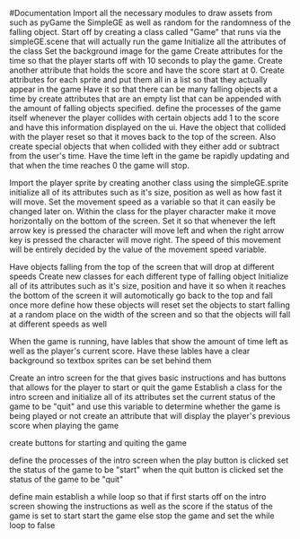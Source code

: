 



#Documentation
Import all the necessary modules to draw assets from such as pyGame the SimpleGE as well as random for the randomness of the falling object.
Start off by creating a class called "Game" that runs via the simpleGE.scene that will actually run the game
  Initialize all the attributes of the class
    Set the background image for the game
    Create attributes for the time so that the player starts off with 10 seconds to play the game. Create another attribute that holds the score and have the score start at 0.
    Create attributes for each sprite and put them all in a list so that they actually appear in the game
    Have it so that there can be many falling objects at a time by create attributes that are an empty list that can be appended with the amount of falling objects specified.
  define the processes of the game itself
    whenever the player collides with certain objects add 1 to the score and have this information displayed on the ui. Have the object that collided with the player reset so that it moves back to the top of the screen. Also create special objects that when collided with they either add or subtract from the user's time.
    Have the time left in the game be rapidly updating and that when the time reaches 0 the game will stop.

Import the player sprite by creating another class using the simpleGE.sprite
  initialize all of its attributes such as it's size, position as well as how fast it will move. Set the movement speed as a variable so that it can easily be changed later on.
  Within the class for the player character make it move horizontally on the bottom of the screen. Set it so that whenever the left arrow key is pressed the character will move left and when the right arrow key is pressed the character will move right.
  The speed of this movement will be entirely decided by the value of the movement speed variable.

Have objects falling from the top of the screen that will drop at different speeds
Create new classes for each different type of falling object
  Initialize all of its attributes such as it's size, position and have it so when it reaches the bottom of the screen it will automotically go back to the top and fall once more
  define how these objects will reset
    set the objects to start falling at a random place on the width of the screen and so that the objects will fall at different speeds as well


When the game is running, have lables that show the amount of time left as well as the player's current score. Have these lables have a clear background so textbox sprites can be set behind them

Create an intro screen for the that gives basic instructions and has buttons that allows for the player to start or quit the game
Establish a class for the intro screen and initialize all of its attributes
  set the current status of the game to be "quit" and use this variable to determine whether the game is being played or not
  create an attribute that will display the player's previous score when playing the game

  create buttons for starting and quiting the game

  define the processes of the intro screen
    when the play button is clicked set the status of the game to be "start"
    when the quit button is clicked set the status of the game to be "quit"



define main
  establish a while loop so that if first starts off on the intro screen showing the instructions as well as the score
    if the status of the game is set to start
      start the game
    else
      stop the game and set the while loop to false
